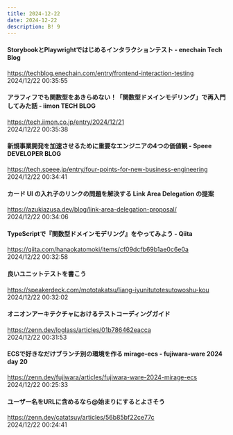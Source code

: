 ```yaml
---
title: 2024-12-22
date: 2024-12-22
description: B! 9
---
```


#### StorybookとPlaywrightではじめるインタラクションテスト - enechain Tech Blog
https://techblog.enechain.com/entry/frontend-interaction-testing<br>
2024/12/22 00:35:55<br>


#### アラフィフでも関数型をあきらめない！「関数型ドメインモデリング」で再入門してみた話 - iimon TECH BLOG
https://tech.iimon.co.jp/entry/2024/12/21<br>
2024/12/22 00:35:38<br>


#### 新規事業開発を加速させるために重要なエンジニアの4つの価値観 - Speee DEVELOPER BLOG
https://tech.speee.jp/entry/four-points-for-new-business-engineering<br>
2024/12/22 00:34:41<br>


#### カード UI の入れ子のリンクの問題を解決する Link Area Delegation の提案
https://azukiazusa.dev/blog/link-area-delegation-proposal/<br>
2024/12/22 00:34:06<br>


#### TypeScriptで『関数型ドメインモデリング』をやってみよう - Qiita
https://qiita.com/hanaokatomoki/items/cf09dcfb69b1ae0c6e0a<br>
2024/12/22 00:32:58<br>


#### 良いユニットテストを書こう
https://speakerdeck.com/mototakatsu/liang-iyunitutotesutowoshu-kou<br>
2024/12/22 00:32:02<br>


#### オニオンアーキテクチャにおけるテストコーディングガイド
https://zenn.dev/loglass/articles/01b786462eacca<br>
2024/12/22 00:31:53<br>


#### ECSで好きなだけブランチ別の環境を作る mirage-ecs - fujiwara-ware 2024 day 20
https://zenn.dev/fujiwara/articles/fujiwara-ware-2024-mirage-ecs<br>
2024/12/22 00:25:33<br>


#### ユーザー名をURLに含めるなら@始まりにするとよさそう
https://zenn.dev/catatsuy/articles/56b85bf22ce77c<br>
2024/12/22 00:24:41<br>


